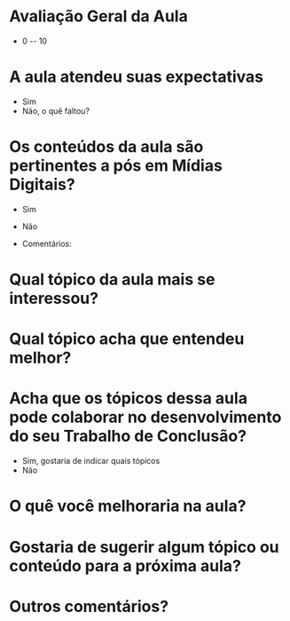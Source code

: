 # Avaliação Geral da Aula

* 0 -- 10

# A aula atendeu suas expectativas
* Sim
* Não, o quê faltou?

# Os conteúdos da aula são pertinentes a pós em Mídias Digitais?

* Sim
* Não

* Comentários:

# Qual tópico da aula mais se interessou?

# Qual tópico acha que entendeu melhor?

# Acha que os tópicos dessa aula pode colaborar no desenvolvimento do seu Trabalho de Conclusão?

* Sim, gostaria de indicar quais tópicos
* Não


# O quê você melhoraria na aula?

# Gostaria de sugerir algum tópico ou conteúdo para a próxima aula?

# Outros comentários?
